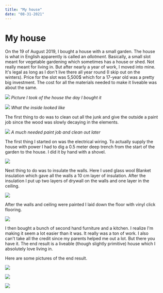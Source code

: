 ```yaml
---
title: "My house"
date: "08-31-2021"
---
```


# My house

On the 19 of August 2019, I bought a house with a small garden. The house is what in English apparently is called an _allotment._ Basically, a small slot meant for vegetable gardening which sometimes has a house or shed. Not really meant for living in. But after nearly a year of work, I moved into mine. It's legal as long as I don't live there all year round (I skip out on the winters). Price for the slot was 5,500$ which for a 17-year old was a pretty big investment. The cost for all the materials needed to make it liveable was about the same.

![](/media/my-house/first.jpg)
_Picture I took of the house the day I bought it_

![](/media/my-house/inside.jpg)
_What the inside looked like_

The first thing to do was to clean out all the junk and give the outside a paint job since the wood was slowly decaying in the elements.

![](/media/my-house/front.jpg)
_A much needed paint job and clean out later_

The first thing I started on was the electrical wiring. To actually supply the house with power I had to dig a 0.5 meter deep trench from the start of the garden to the house. I did it by hand with a shovel.

![](/media/my-house/dig.jpg)

Next thing to do was to insulate the walls. Here I used glass wool Blanket insulation which gave all the walls a 10 cm layer of insulation. After the insulation I put up two layers of drywall on the walls and one layer in the ceiling.

![](/media/my-house/dry-wall.jpg)

After the walls and ceiling were painted I laid down the floor with vinyl click flooring.

![](/media/my-house/floor.jpg)

I then bought a bunch of second hand furniture and a kitchen. I realize I'm making it seem a lot easier than it was. It really was a ton of work. I also can't take all the credit since my parents helped me out a lot. But there you have it. The end result is a liveable (though slightly primitive) house which I absolutely love living in.

Here are some pictures of the end result.

![](/media/my-house/door.jpg)

![](/media/my-house/kitchen.jpg)

![](/media/my-house/bed.jpg)
